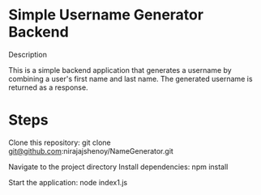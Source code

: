 # Simple Username Generator Backend

Description

This is a simple backend application that generates a username by combining a user's first name and last name. The generated username is returned as a response.

# Steps

Clone this repository: git clone git@github.com:nirajajshenoy/NameGenerator.git

Navigate to the project directory
Install dependencies:
npm install

Start the application:
node index1.js
